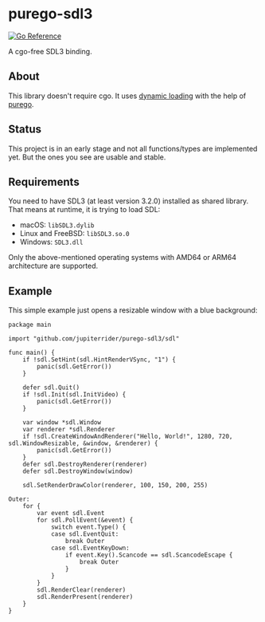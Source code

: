 # purego-sdl3
[![Go Reference](https://pkg.go.dev/badge/github.com/jupiterrider/purego-sdl3.svg)](https://pkg.go.dev/github.com/jupiterrider/purego-sdl3)

A cgo-free SDL3 binding.

## About
This library doesn't require cgo. It uses [dynamic loading](https://en.wikipedia.org/wiki/Dynamic_loading) with the help of [purego](https://github.com/ebitengine/purego).

## Status
This project is in an early stage and not all functions/types are implemented yet. But the ones you see are usable and stable.

## Requirements
You need to have SDL3 (at least version 3.2.0) installed as shared library. That means at runtime, it is trying to load SDL:
- macOS: `libSDL3.dylib`
- Linux and FreeBSD: `libSDL3.so.0`
- Windows: `SDL3.dll`

Only the above-mentioned operating systems with AMD64 or ARM64 architecture are supported.

## Example
This simple example just opens a resizable window with a blue background:

```golang
package main

import "github.com/jupiterrider/purego-sdl3/sdl"

func main() {
	if !sdl.SetHint(sdl.HintRenderVSync, "1") {
		panic(sdl.GetError())
	}

	defer sdl.Quit()
	if !sdl.Init(sdl.InitVideo) {
		panic(sdl.GetError())
	}

	var window *sdl.Window
	var renderer *sdl.Renderer
	if !sdl.CreateWindowAndRenderer("Hello, World!", 1280, 720, sdl.WindowResizable, &window, &renderer) {
		panic(sdl.GetError())
	}
	defer sdl.DestroyRenderer(renderer)
	defer sdl.DestroyWindow(window)

	sdl.SetRenderDrawColor(renderer, 100, 150, 200, 255)

Outer:
	for {
		var event sdl.Event
		for sdl.PollEvent(&event) {
			switch event.Type() {
			case sdl.EventQuit:
				break Outer
			case sdl.EventKeyDown:
				if event.Key().Scancode == sdl.ScancodeEscape {
					break Outer
				}
			}
		}
		sdl.RenderClear(renderer)
		sdl.RenderPresent(renderer)
	}
}
```
